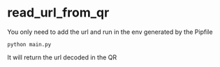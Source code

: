 # read_url_from_qr
You only need to add the url and run in the env generated by the Pipfile
```
python main.py
```

It will return the url decoded in the QR 